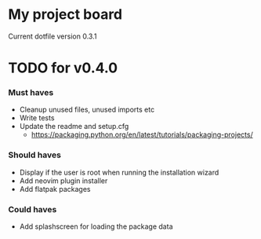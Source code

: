 # My project board
Current dotfile version 0.3.1

# TODO for v0.4.0

### Must haves

- Cleanup unused files, unused imports etc
- Write tests
- Update the readme and setup.cfg
  - https://packaging.python.org/en/latest/tutorials/packaging-projects/

### Should haves

- Display if the user is root when running the installation wizard
- Add neovim plugin installer
- Add flatpak packages

### Could haves

- Add splashscreen for loading the package data
